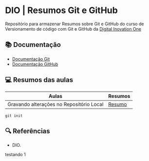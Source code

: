 
# DIO | Resumos Git e GitHub

Repositório para armazenar Resumos sobre Git e GitHub do curso de Versionamento de código com Git e GitHub da [Digital Inovation One](https://www.dio.me/)

## 📚 Documentação
- [Documentação Git](https://git-scm.com/docs)
- [Documentação GitHub](https://docs.github.com)

## 💻 Resumos das aulas

| Aulas | Resumos
|-------|--------|
|Gravando alterações no Repositório Local | [Resumo]()

```
git init
```

## 🔍 Referências

- DIO. 

testando 1